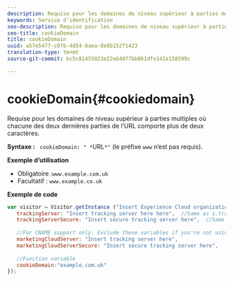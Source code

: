 ```yaml
---
description: Requise pour les domaines de niveau supérieur à parties multiples où chacune des deux dernières parties de l’URL comporte plus de deux caractères.
keywords: Service d’identification
seo-description: Requise pour les domaines de niveau supérieur à parties multiples où chacune des deux dernières parties de l’URL comporte plus de deux caractères.
seo-title: cookieDomain
title: cookieDomain
uuid: a57e5477-c07b-4d54-8aea-8e8b152f1423
translation-type: tm+mt
source-git-commit: bc5c81455023e22e64877bb861dfe141e158599c

---
```



# cookieDomain{#cookiedomain}

Requise pour les domaines de niveau supérieur à parties multiples où chacune des deux dernières parties de l’URL comporte plus de deux caractères.

**Syntaxe :** ` cookieDomain: " *`URL`*"` (le préfixe `www` n’est pas requis).

**Exemple d’utilisation**

* Obligatoire :`www.example.com.uk`
* Facultatif : `www.example.co.uk`

**Exemple de code**

```js
var visitor = Visitor.getInstance ("Insert Experience Cloud organization ID here",{ 
   trackingServer: "Insert tracking server here here",  //Same as s.trackingServer 
   trackingServerSecure: "Insert secure tracking server here",  //Same as s.trackingServerSecure 
 
   //For CNAME support only. Exclude these variables if you're not using CNAME 
   marketingCloudServer: "Insert tracking server here", 
   marketingCloudServerSecure: "Insert secure tracking server here", 
 
   //Function variable 
   cookieDomain:"example.com.uk" 
});
```

